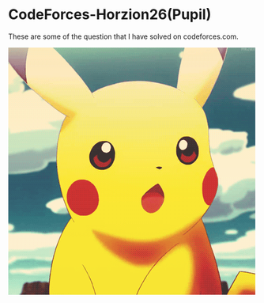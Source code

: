 # **CodeForces-Horzion26(Pupil)**

These are some of the question that I have solved on codeforces.com.

![using a color picker](3987.gif)
